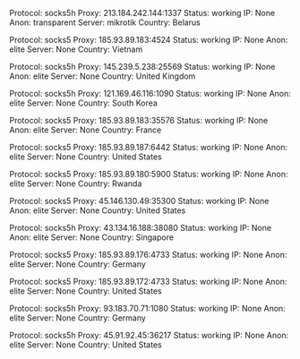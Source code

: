 Protocol: socks5h
Proxy: 213.184.242.144:1337
Status: working
IP: None
Anon: transparent
Server: mikrotik
Country: Belarus

Protocol: socks5
Proxy: 185.93.89.183:4524
Status: working
IP: None
Anon: elite
Server: None
Country: Vietnam

Protocol: socks5h
Proxy: 145.239.5.238:25569
Status: working
IP: None
Anon: elite
Server: None
Country: United Kingdom

Protocol: socks5h
Proxy: 121.169.46.116:1090
Status: working
IP: None
Anon: elite
Server: None
Country: South Korea

Protocol: socks5
Proxy: 185.93.89.183:35576
Status: working
IP: None
Anon: elite
Server: None
Country: France

Protocol: socks5
Proxy: 185.93.89.187:6442
Status: working
IP: None
Anon: elite
Server: None
Country: United States

Protocol: socks5
Proxy: 185.93.89.180:5900
Status: working
IP: None
Anon: elite
Server: None
Country: Rwanda

Protocol: socks5
Proxy: 45.146.130.49:35300
Status: working
IP: None
Anon: elite
Server: None
Country: United States

Protocol: socks5h
Proxy: 43.134.16.188:38080
Status: working
IP: None
Anon: elite
Server: None
Country: Singapore

Protocol: socks5
Proxy: 185.93.89.176:4733
Status: working
IP: None
Anon: elite
Server: None
Country: Germany

Protocol: socks5
Proxy: 185.93.89.172:4733
Status: working
IP: None
Anon: elite
Server: None
Country: United States

Protocol: socks5h
Proxy: 93.183.70.71:1080
Status: working
IP: None
Anon: elite
Server: None
Country: Germany

Protocol: socks5h
Proxy: 45.91.92.45:36217
Status: working
IP: None
Anon: elite
Server: None
Country: United States

